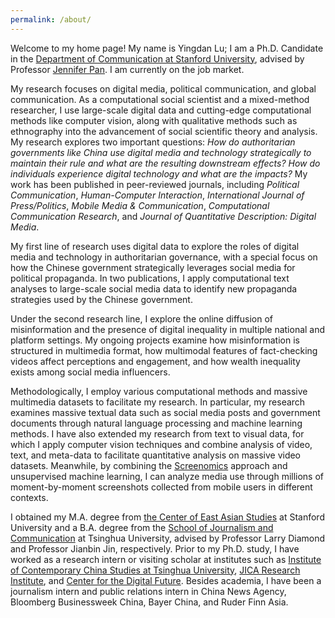 ```yaml
---
permalink: /about/
---
```


Welcome to my home page! My name is Yingdan Lu; I am a Ph.D. Candidate in the [Department of Communication at Stanford University](http://comm.stanford.edu), advised by Professor [Jennifer Pan](http://jenpan.com). I am currently on the job market.

My research focuses on digital media, political communication, and global communication. As a computational social scientist and a mixed-method researcher, I use large-scale digital data and cutting-edge computational methods like computer vision, along with qualitative methods such as ethnography into the advancement of social scientific theory and analysis. My research explores two important questions: <i>How do authoritarian governments like China use digital media and technology strategically to maintain their rule and what are the resulting downstream effects? How do individuals experience digital technology and what are the impacts?</i> My work has been published in peer-reviewed journals, including <i>Political Communication</i>, <i>Human-Computer Interaction</i>, <i>International Journal of Press/Politics</i>, <i>Mobile Media & Communication</i>, <i>Computational Communication Research</i>, and <i>Journal of Quantitative Description: Digital Media</i>.

My first line of research uses digital data to explore the roles of digital media and technology in authoritarian governance, with a special focus on how the Chinese government strategically leverages social media for political propaganda. In two publications, I apply computational text analyses to large-scale social media data to identify new propaganda strategies used by the Chinese government. 

Under the second research line, I explore the online diffusion of misinformation and the presence of digital inequality in multiple national and platform settings. My ongoing projects examine how misinformation is structured in multimedia format, how multimodal features of fact-checking videos affect perceptions and engagement, and how wealth inequality exists among social media influencers.

Methodologically, I employ various computational methods and massive multimedia datasets to facilitate my research. In particular, my research examines massive textual data such as social media posts and government documents through natural language processing and machine learning methods. I have also extended my research from text to visual data, for which I apply computer vision techniques and combine analysis of video, text, and meta-data to facilitate quantitative analysis on massive video datasets. Meanwhile, by combining the [Screenomics](http://screenomics.stanford.edu/) approach and unsupervised machine learning, I can analyze media use through millions of moment-by-moment screenshots collected from mobile users in different contexts. 

I obtained my M.A. degree from [the Center of East Asian Studies](https://ceas.stanford.edu/) at Stanford University and a B.A. degree from the [School of Journalism and Communication](http://www.tsjc.tsinghua.edu.cn/) at Tsinghua University, advised by Professor Larry Diamond and Professor Jianbin Jin, respectively. Prior to my Ph.D. study, I have worked as a research intern or visiting scholar at institutes such as [Institute of Contemporary China Studies at Tsinghua University](http://www.iccs.tsinghua.edu.cn/), [JICA Research Institute](https://www.jica.go.jp/jica-ri/), and [Center for the Digital Future](https://www.digitalcenter.org/). Besides academia, I have been a journalism intern and public relations intern in China News Agency, Bloomberg Businessweek China, Bayer China, and Ruder Finn Asia.

